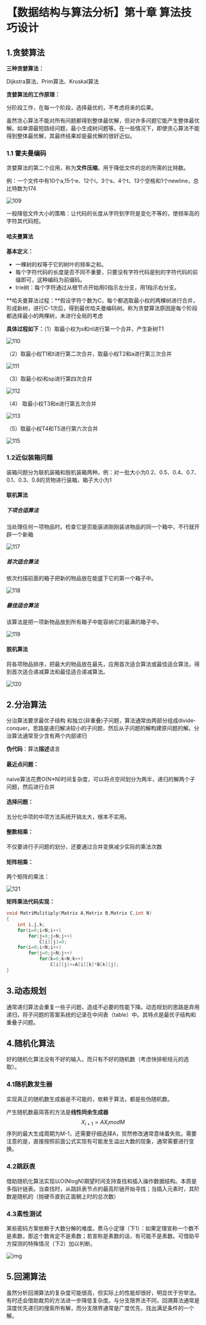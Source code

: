 

# 【数据结构与算法分析】第十章 算法技巧设计

## 1.贪婪算法

**三种贪婪算法：**

Dijkstra算法、Prim算法、Kruskal算法

**贪婪算法的工作原理：**

分阶段工作，在每一个阶段，选择最优的，不考虑将来的后果。

虽然贪心算法不能对所有问题都得到整体最优解，但对许多问题它能产生整体最优解。如单源最短路经问题，最小生成树问题等。在一些情况下，即使贪心算法不能得到整体最优解，其最终结果却是最优解的很好近似。

### 1.1 霍夫曼编码

贪婪算法的第二个应用，称为**文件压缩**。用于降低文件的总的所需的比特数。

例：一个文件中有10个a,15个e、12个i，3个s、4个t、13个空格和1个newline，总比特数为174

![109](F:\学习专用\学习笔记\图片\109.png)



一般降低文件大小的策略：让代码的长度从字符到字符是变化不等的，使频率高的字符其代码短。

#### 哈夫曼算法

**基本定义：**

- 一棵树的权等于它的树叶的频率之和。
- 每个字符代码的长度是否不同不重要，只要没有字符代码是别的字符代码的前缀即可，这种编码为前缀码。
- trie树：每个字符通过从根节点开始用0指示左分支，用1指示右分支。

**哈夫曼算法过程：**假设字符个数为C，每个都选取最小权的两棵树进行合并，形成新树，进行C-1次后，得到最优哈夫曼编码树。称为贪婪算法原因是每个阶段都选择最小的两棵树，未进行全局的考虑

**具体过程如下：**（1）取最小权为s和nl进行第一个合并，产生新树T1

![110](F:\学习专用\学习笔记\图片\110.png)

（2）取最小权T1和t进行第二次合并，取最小权T2和a进行第三次合并

 ![111](F:\学习专用\学习笔记\图片\111.png)

（3）取最小权i和sp进行第四次合并

![112](F:\学习专用\学习笔记\图片\112.png)

（4） 取最小权T3和e进行第五次合并

![113](F:\学习专用\学习笔记\图片\113.png)

（5）取最小权T4和T5进行第六次合并

![115](F:\学习专用\学习笔记\图片\115.png)

### 1.2近似装箱问题

装箱问题分为联机装箱和脱机装箱两种。例：对一批大小为0.2、0.5、0.4、0.7、0.1、0.3、0.8的货物进行装箱，箱子大小为1

#### 联机算法

##### 下项合适算法

当处理任何一项物品时。检查它是否能装进刚刚装进物品的同一个箱中，不行就开辟一个新箱

![117](F:\学习专用\学习笔记\图片\117.png)

##### 首次适合算法

依次扫描前面的箱子把新的物品放在能盛下它的第一个箱子中。

![118](F:\学习专用\学习笔记\图片\118.png)

##### 最佳适合算法

该算法是把一项新物品放到所有箱子中能容纳它的最满的箱子中。

![119](F:\学习专用\学习笔记\图片\119.png)

#### 脱机算法

将各项物品排序，把最大的物品放在最先，应用首次适合算法或最佳适合算法，得到首次适合递减算法和最佳适合递减算法。

![120](F:\学习专用\学习笔记\图片\120.png)

## 2.分治算法

分治算法要求最优子结构 和独立(非重叠)子问题，算法通常由两部分组成divide-conquer。思路是递归解决较小的子问题，然后从子问题的解构建原问题的解。分治算法通常至少含有两个内部递归

**伪代码**：算法**描述**语言

#### 最近点问题：

naive算法花费O(N*N)时间复杂度，可以将点空间划分为两半，递归的解两个子问题，然后进行合并

#### 选择问题：

五分化中项的中项方法系统开销太大，根本不实用。

#### 整数相乘：

不仅要进行子问题的划分，还要通过合并变换减少实际的乘法次数

#### 矩阵相乘：

两个矩阵的乘法：

![121](F:\学习专用\学习笔记\图片\121.png)

**矩阵乘法代码实现：**

~~~c
void MatriMulitiply(Matrix A,Matrix B,Matrix C,int N)
{
    int i,j,k;
    for(i=0;i<N;i++)
        for(j=0;j<N;j++)
            C[i][j]=0;
    for(i=0;i<N;i++)
        for(j=0;j<N;j++)
            for(k=0;k<N;k++)
                C[i][j]+=A[i][k]*B[k][j];
}
~~~

## 3.动态规划

通常递归算法会重复一些子问题，造成不必要的性能下降。动态规划的思路是弃用递归，将子问题的答案系统的记录在中间表（table）中。其特点是最优子结构和重叠子问题。

## 4.随机化算法

好的随机化算法没有不好的输入，而只有不好的随机数（考虑快排枢纽元的选取）。

### 4.1随机数发生器

实现真正的随机数生成器是不可能的，依赖于算法，都是些伪随机数。

产生随机数最简答的方法是**线性同余生成器**
$$
X_{i+1}=AX_i mod M
$$
序列的最大生成周期为M-1，还需要仔细选择A，贸然修改通常意味着失败。需要注意的是，直接按照前面公式实现有可能发生溢出大数的现象，通常需要进行变换。

### 4.2跳跃表

借助随机化算法实现以O(NlogN)期望时间支持查找和插入操作数据结构。本质是多指针链表。当查找时，从跳跃表节点的最高阶链开始寻找；当插入元素时，其阶数是随机的（抛硬币直到正面朝上时的总次数）

### 4.3素性测试

某些密码方案依赖于大数分解的难度。费马小定理（下1）：如果定理宣称一个数不是素数，那这个数肯定不是素数；若宣称是素数的话，有可能不是素数。可借助平方探测的特殊情况（下2）加以判断。

![img](http://img.my.csdn.net/uploads/201212/27/1356614383_3610.PNG)

## 5.回溯算法

虽然分析回溯算法的复杂度可能很高，但实际上的性能却很好，明显优于穷举法。有时还会借助裁剪的方法进一步降低复杂度。与分支限界法不同，回溯算法通常是深度优先递归的搜索所有解，而分支限界通常是广度优先，找出满足条件的一个解。